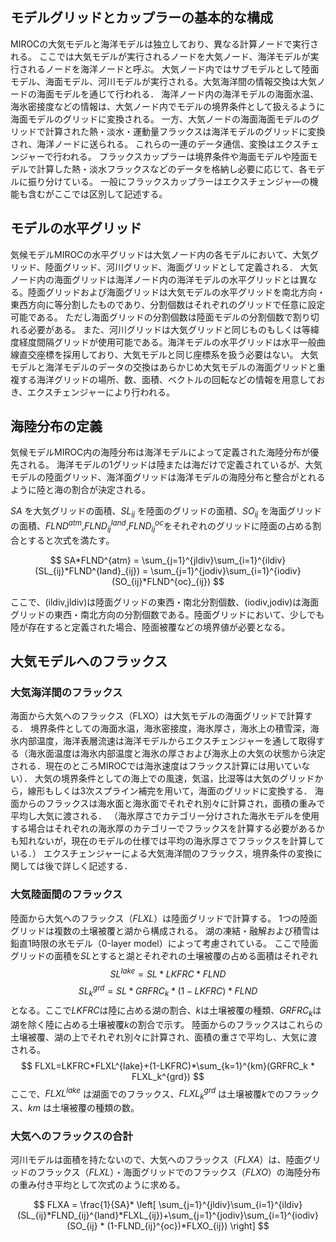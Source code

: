 
## モデルグリッドとカップラーの基本的な構成

MIROCの大気モデルと海洋モデルは独立しており、異なる計算ノードで実行される。
ここでは大気モデルが実行されるノードを大気ノード、海洋モデルが実行されるノードを海洋ノードと呼ぶ。
大気ノード内ではサブモデルとして陸面モデル、海面モデル、河川モデルが実行される。大気海洋間の情報交換は大気ノードの海面モデルを通じて行われる．
海洋ノード内の海洋モデルの海面水温、海氷密接度などの情報は、大気ノード内でモデルの境界条件として扱えるように海面モデルのグリッドに変換される。
一方、大気ノードの海面海面モデルのグリッドで計算された熱・淡水・運動量フラックスは海洋モデルのグリッドに変換され、海洋ノードに送られる。
これらの一連のデータ通信、変換はエクスチェンジャーで行われる。
フラックスカップラーは境界条件や海面モデルや陸面モデルで計算した熱・淡水フラックスなどのデータを格納し必要に応じて、各モデルに振り分けている。
一般にフラックスカップラーはエクスチェンジャ―の機能も含むがここでは区別して記述する。

## モデルの水平グリッド

気候モデルMIROCの水平グリッドは大気ノード内の各モデルにおいて、大気グリッド、陸面グリッド、河川グリッド、海面グリッドとして定義される．
大気ノード内の海面グリッドは海洋ノード内の海洋モデルの水平グリッドとは異なる。陸面グリッドおよび海面グリッドは大気モデルの水平グリッドを南北方向・東西方向に等分割したものであり、分割個数はそれぞれのグリッドで任意に設定可能である。
ただし海面グリッドの分割個数は陸面モデルの分割個数で割り切れる必要がある。
また、河川グリッドは大気グリッドと同じものもしくは等緯度経度間隔グリッドが使用可能である。海洋モデルの水平グリッドは水平一般曲線直交座標を採用しており、大気モデルと同じ座標系を扱う必要はない。
大気モデルと海洋モデルのデータの交換はあらかじめ大気モデルの海面グリッドと重複する海洋グリッドの場所、数、面積、ベクトルの回転などの情報を用意しておき、エクスチェンジャーにより行われる。

## 海陸分布の定義

気候モデルMIROC内の海陸分布は海洋モデルによって定義された海陸分布が優先される。
海洋モデルの1グリッドは陸または海だけで定義されているが、大気モデルの陸面グリッド、海洋面グリッドは海洋モデルの海陸分布と整合がとれるように陸と海の割合が決定される。

$SA$ を大気グリッドの面積、$SL_{ij}$ を陸面のグリッドの面積、$SO_{ij}$ を海面グリッドの面積、$FLND^{atm}$,$FLND^{land}_{ij}$,$FLND^{oc}_{ij}$をそれぞれのグリッドに陸面の占める割合とすると次式を満たす。

$$ SA*FLND^{atm} = \sum_{j=1}^{jldiv}\sum_{i=1}^{ildiv}(SL_{ij}*FLND^{land}_{ij}) = \sum_{j=1}^{jodiv}\sum_{i=1}^{iodiv}(SO_{ij}*FLND^{oc}_{ij}) $$

ここで、(ildiv,jldiv)は陸面グリッドの東西・南北分割個数、(iodiv,jodiv)は海面グリッドの東西・南北方向の分割個数である。陸面グリッドにおいて、少しでも陸が存在すると定義された場合、陸面被覆などの境界値が必要となる。

## 大気モデルへのフラックス

### 大気海洋間のフラックス
海面から大気へのフラックス（FLXO）は大気モデルの海面グリッドで計算する．
境界条件としての海面水温，海氷密接度，海氷厚さ，海氷上の積雪深，海氷内部温度，海洋表層流速は海洋モデルからエクスチェンジャーを通して取得する（海氷面温度は海氷内部温度と海氷の厚さおよび海氷上の大気の状態から決定される．現在のところMIROCでは海氷速度はフラックス計算には用いていない）．
大気の境界条件としての海上での風速，気温，比湿等は大気のグリッドから，線形もしくは3次スプライン補完を用いて，海面のグリッドに変換する．
海面からのフラックスは海水面と海氷面でそれぞれ別々に計算され，面積の重みで平均し大気に渡される．
（海氷厚さでカテゴリー分けされた海氷モデルを使用する場合はそれぞれの海氷厚のカテゴリーでフラックスを計算する必要があるかも知れないが，現在のモデルの仕様では平均の海氷厚さでフラックスを計算している．）
エクスチェンジャーによる大気海洋間のフラックス，境界条件の変換に関しては後で詳しく記述する．

### 大気陸面間のフラックス
陸面から大気へのフラックス（$FLXL$）は陸面グリッドで計算する。
1つの陸面グリッドは複数の土壌被覆と湖から構成される。
湖の凍結・融解および積雪は鉛直1時限の氷モデル（0-layer model）によって考慮されている。
ここで陸面グリッドの面積を$SL$とすると湖とそれぞれの土壌被覆の占める面積はそれぞれ
$$ SL^{lake}=SL * LKFRC * FLND $$
$$ SL^{grd}_k = SL * GRFRC_k * (1-LKFRC) * FLND$$
となる。ここで$LKFRC$は陸に占める湖の割合、$k$は土壌被覆の種類、$GRFRC_k$は湖を除く陸に占める土壌被覆$k$の割合で示す。
陸面からのフラックスはこれらの土壌被覆、湖の上でそれぞれ別々に計算され、面積の重さで平均し、大気に渡される。
$$ FLXL=LKFRC*FLXL^{lake}+(1-LKFRC)*\sum_{k=1}^{km}(GRFRC_k * FLXL_k^{grd}) $$
ここで、$FLXL^{lake}$ は湖面でのフラックス、$FLXL_{k}^{grd}$ は土壌被覆$k$でのフラックス、$km$ は土壌被覆の種類の数。

### 大気へのフラックスの合計
河川モデルは面積を持たないので、大気へのフラックス（$FLXA$）は、陸面グリッドのフラックス（$FLXL$）・海面グリッドでのフラックス（$FLXO$）の海陸分布の重み付き平均として次式のように求める。

$$ FLXA = \frac{1}{SA}* \left[ \sum_{j=1}^{jldiv}\sum_{i=1}^{ildiv}(SL_{ij}*FLND_{ij}^{land}*FLXL_{ij})+\sum_{j=1}^{jodiv}\sum_{i=1}^{iodiv}(SO_{ij} * (1-FLND_{ij}^{oc})*FLXO_{ij}) \right] $$
